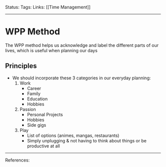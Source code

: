 Status:
Tags:
Links: [[Time Management]]
___
# WPP Method
The WPP method helps us acknowledge and label the different parts of our lives, which is useful when planning our days
## Principles
- We should incorporate these 3 categories in our everyday planning:
	1.  Work
		- 	Career
		- 	Family
		- 	Education
		- 	Hobbies
	2.  Passion
		- Personal Projects
		- Hobbies
		- Side gigs
	3.  Play
		- List of options (animes, mangas, restaurants)
		- Simply unplugging & not having to think about things or be productive at all
___
References: